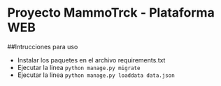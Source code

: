 # Proyecto MammoTrck - Plataforma WEB


##Intrucciones para uso
* Instalar los paquetes en el archivo requirements.txt
* Ejecutar la linea `python manage.py migrate`
* Ejecutar la linea `python manage.py loaddata data.json`
